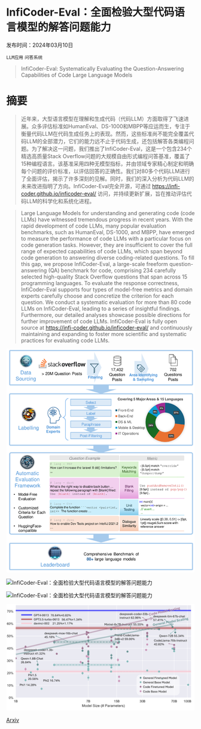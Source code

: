 # InfiCoder-Eval：全面检验大型代码语言模型的解答问题能力

发布时间：2024年03月10日

`LLM应用` `问答系统`

> InfiCoder-Eval: Systematically Evaluating the Question-Answering Capabilities of Code Large Language Models

# 摘要

> 近年来，大型语言模型在理解和生成代码（代码LLM）方面取得了飞速进展。众多评估标准如HumanEval、DS-1000和MBPP等应运而生，专注于衡量代码LLM在代码生成任务上的表现。然而，这些标准尚不能完全覆盖代码LLM的全部潜力，它们的能力远不止于代码生成，还包括解答各类编程问题。为了解决这一问题，我们推出了InfiCoder-Eval，这是一个包含234个精选高质量Stack Overflow问题的大规模自由形式编程问答基准，覆盖了15种编程语言。该基准采用四种无模型指标，并由领域专家精心制定和明确每个问题的评价标准，以评估回答的正确性。我们对80多个代码LLM进行了全面评估，揭示了许多深刻的见解。同时，我们的深入分析为代码LLM的未来改进指明了方向。InfiCoder-Eval完全开源，可通过 https://infi-coder.github.io/inficoder-eval/ 访问，并持续更新扩展，旨在推动评估代码LLM的科学化和系统化进程。

> Large Language Models for understanding and generating code (code LLMs) have witnessed tremendous progress in recent years. With the rapid development of code LLMs, many popular evaluation benchmarks, such as HumanEval, DS-1000, and MBPP, have emerged to measure the performance of code LLMs with a particular focus on code generation tasks. However, they are insufficient to cover the full range of expected capabilities of code LLMs, which span beyond code generation to answering diverse coding-related questions. To fill this gap, we propose InfiCoder-Eval, a large-scale freeform question-answering (QA) benchmark for code, comprising 234 carefully selected high-quality Stack Overflow questions that span across 15 programming languages. To evaluate the response correctness, InfiCoder-Eval supports four types of model-free metrics and domain experts carefully choose and concretize the criterion for each question. We conduct a systematic evaluation for more than 80 code LLMs on InfiCoder-Eval, leading to a series of insightful findings. Furthermore, our detailed analyses showcase possible directions for further improvement of code LLMs. InfiCoder-Eval is fully open source at https://infi-coder.github.io/inficoder-eval/ and continuously maintaining and expanding to foster more scientific and systematic practices for evaluating code LLMs.

![InfiCoder-Eval：全面检验大型代码语言模型的解答问题能力](../../../paper_images/2404.07940/x2.png)

![InfiCoder-Eval：全面检验大型代码语言模型的解答问题能力](../../../paper_images/2404.07940/x3.png)

![InfiCoder-Eval：全面检验大型代码语言模型的解答问题能力](../../../paper_images/2404.07940/src_data_view_plot.png)

![InfiCoder-Eval：全面检验大型代码语言模型的解答问题能力](../../../paper_images/2404.07940/x4.png)

[Arxiv](https://arxiv.org/abs/2404.07940)